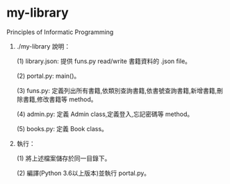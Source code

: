 # my-library
Principles of Informatic Programming

1. ./my-library 說明：

    (1) library.json: 提供 funs.py read/write 書籍資料的 .json file。

    (2) portal.py: main()。

    (3) funs.py: 定義列出所有書籍,依類別查詢書籍,依書號查詢書籍,新增書籍,刪除書籍,修改書籍等 method。

    (4) admin.py: 定義 Admin class,定義登入,忘記密碼等 method。

    (5) books.py: 定義 Book class。

2. 執行：

    (1) 將上述檔案儲存於同一目錄下。

    (2) 編譯(Python 3.6以上版本)並執行 portal.py。
